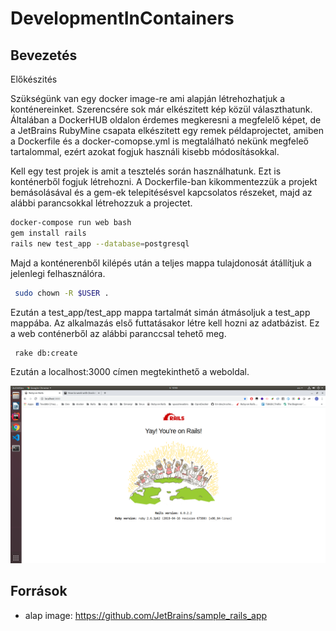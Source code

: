 # DevelopmentInContainers
## Bevezetés 

Előkészités

Szükségünk van egy docker image-re ami alapján létrehozhatjuk a konténereinket. Szerencsére sok már elkészitett kép közül választhatunk. Általában a DockerHUB oldalon érdemes megkeresni a megfelelő képet, de a JetBrains RubyMine csapata elkészitett egy remek példaprojectet, amiben a Dockerfile és a docker-comopse.yml is megtalálható nekünk megfeleő tartalommal, ezért azokat fogjuk használi kisebb módosításokkal.

Kell egy test projek is amit a tesztelés során használhatunk. Ezt is konténerből fogjuk létrehozni. A Dockerfile-ban kikommentezzük a projekt bemásolásával és a gem-ek telepitésésvel kapcsolatos részeket, majd az alábbi parancsokkal létrehozzuk a projectet. 

```sh
docker-compose run web bash
gem install rails 
rails new test_app --database=postgresql

```

Majd a konténerenből kilépés után a teljes mappa tulajdonosát átállítjuk a jelenlegi felhasználóra.

```sh
 sudo chown -R $USER .
```
Ezután a test_app/test_app mappa tartalmát simán átmásoljuk a test_app mappába. 
Az alkalmazás első futtatásakor létre kell hozni az adatbázist. Ez a web conténerből az alábbi paranccsal tehető meg.

```sh
 rake db:create
```

Ezután a localhost:3000 címen megtekinthető a weboldal.


![alt text](images/start.png "Image")

## Források
- alap image: https://github.com/JetBrains/sample_rails_app